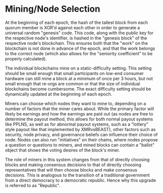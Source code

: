 # Mining/Node Selection

At the beginning of each epoch, the hash of the tallest block from each quorum member is XOR'd against each other in order to generate a universal random "genesis" code. This code, along with the public key for the respective node's identifier, is hashed in the "genesis block" of the respective node's blockchain. This ensures both that the "work" on the blockchain is not done in advance of the epoch, and that the work belongs to the correct node (which also allows for the "seniority coefficient" to be properly calculated).

The individual blockchains mine on a static-difficulty setting. This setting should be small enough that small participants on low-end consumer hardware can still mine a block at a minimum of once per 3 hours, but not small enough that re-orgs are common or that the size of individual blockchains become cumbersome. The exact difficulty setting should be dynamically updated at the beginning of each epoch.

Miners can choose which nodes they want to mine to, depending on a number of factors that the miner cares about. While the primary factor will likely be earnings and how the earnings are paid out (as nodes are free to determine the payout method, this allows for both normal payout systems like PPLNS, as well as for abnormal payout systems, such as a "lottery" style payout like that implemented by XMRvsBEAST), other factors such as security, node privacy, and governance beliefs can influence their choice of node. Nodes can also run "initiatives" on their chains, where nodes propose a question or questions to miners, and mined blocks can contain a "ballot" object that shows the voting desires of the block's miner.

The role of miners in this system changes from that of directly choosing blocks and making consensus decisions to that of directly choosing representatives that will then choose blocks and make consensus decisions. This is analogous to the transition of a traditional government from a direct democracy to a democratic republic. Hence why this upgrade is referred to as "Republic".